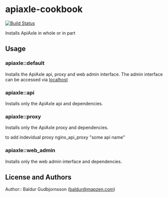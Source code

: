 # apiaxle-cookbook

[![Build Status](https://circleci.com/gh/mapzen/chef-apiaxle.svg?style=svg)](https://circleci.com/gh/mapzen/chef-apiaxle)

Installs ApiAxle in whole or in part

## Usage

### apiaxle::default

Installs the ApiAxle api, proxy and web admin interface.
The admin interface can be accessed via [localhost](http://localhost:8000)

### apiaxle::api

Installs only the ApiAxle api and dependencies.

### apiaxle::proxy

Installs only the ApiAxle proxy and dependencies.

to add indevidual proxy
nginx_api_proxy "some api name"

### apiaxle::web_admin

Installs only the web admin interface and dependencies.

## License and Authors

Author:: Baldur Gudbjornsson (baldur@mapzen.com)
